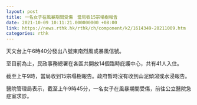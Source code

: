 ```yaml
---
layout: post
title: 一名女子在風暴期間受傷　當局收15宗塌樹報告
date: 2021-10-09 10:11:21.000000000 +08:00
link: https://news.rthk.hk/rthk/ch/component/k2/1614349-20211009.htm
categories: rthk
---
```


天文台上午6時40分發出八號東南烈風或暴風信號。

至目前為止，民政事務總署在各區共開放14個臨時庇護中心，共有41人入住。 

截至上午9時，當局收到15宗塌樹報告。政府暫時沒有收到山泥傾瀉或水浸報告。

醫院管理局表示，截至上午9時45分，一名女子在風暴期間受傷，前往公立醫院急症室求診。
